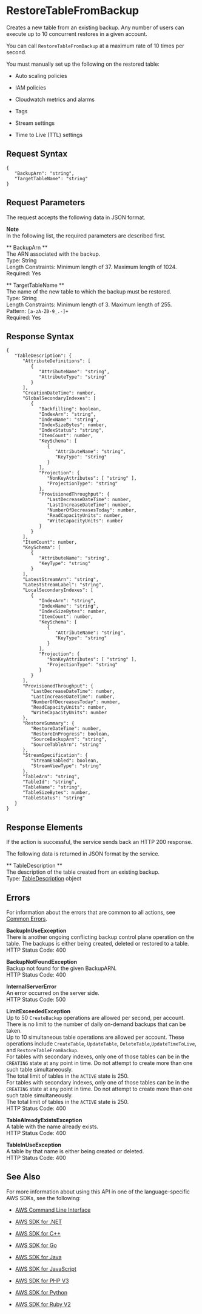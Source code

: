 # RestoreTableFromBackup<a name="API_RestoreTableFromBackup"></a>

Creates a new table from an existing backup\. Any number of users can execute up to 10 concurrent restores in a given account\. 

You can call `RestoreTableFromBackup` at a maximum rate of 10 times per second\.

You must manually set up the following on the restored table:

+ Auto scaling policies

+ IAM policies

+ Cloudwatch metrics and alarms

+ Tags

+ Stream settings

+ Time to Live \(TTL\) settings

## Request Syntax<a name="API_RestoreTableFromBackup_RequestSyntax"></a>

```
{
   "BackupArn": "string",
   "TargetTableName": "string"
}
```

## Request Parameters<a name="API_RestoreTableFromBackup_RequestParameters"></a>

The request accepts the following data in JSON format\.

**Note**  
In the following list, the required parameters are described first\.

 ** BackupArn **   
The ARN associated with the backup\.  
Type: String  
Length Constraints: Minimum length of 37\. Maximum length of 1024\.  
Required: Yes

 ** TargetTableName **   
The name of the new table to which the backup must be restored\.  
Type: String  
Length Constraints: Minimum length of 3\. Maximum length of 255\.  
Pattern: `[a-zA-Z0-9_.-]+`   
Required: Yes

## Response Syntax<a name="API_RestoreTableFromBackup_ResponseSyntax"></a>

```
{
   "TableDescription": { 
      "AttributeDefinitions": [ 
         { 
            "AttributeName": "string",
            "AttributeType": "string"
         }
      ],
      "CreationDateTime": number,
      "GlobalSecondaryIndexes": [ 
         { 
            "Backfilling": boolean,
            "IndexArn": "string",
            "IndexName": "string",
            "IndexSizeBytes": number,
            "IndexStatus": "string",
            "ItemCount": number,
            "KeySchema": [ 
               { 
                  "AttributeName": "string",
                  "KeyType": "string"
               }
            ],
            "Projection": { 
               "NonKeyAttributes": [ "string" ],
               "ProjectionType": "string"
            },
            "ProvisionedThroughput": { 
               "LastDecreaseDateTime": number,
               "LastIncreaseDateTime": number,
               "NumberOfDecreasesToday": number,
               "ReadCapacityUnits": number,
               "WriteCapacityUnits": number
            }
         }
      ],
      "ItemCount": number,
      "KeySchema": [ 
         { 
            "AttributeName": "string",
            "KeyType": "string"
         }
      ],
      "LatestStreamArn": "string",
      "LatestStreamLabel": "string",
      "LocalSecondaryIndexes": [ 
         { 
            "IndexArn": "string",
            "IndexName": "string",
            "IndexSizeBytes": number,
            "ItemCount": number,
            "KeySchema": [ 
               { 
                  "AttributeName": "string",
                  "KeyType": "string"
               }
            ],
            "Projection": { 
               "NonKeyAttributes": [ "string" ],
               "ProjectionType": "string"
            }
         }
      ],
      "ProvisionedThroughput": { 
         "LastDecreaseDateTime": number,
         "LastIncreaseDateTime": number,
         "NumberOfDecreasesToday": number,
         "ReadCapacityUnits": number,
         "WriteCapacityUnits": number
      },
      "RestoreSummary": { 
         "RestoreDateTime": number,
         "RestoreInProgress": boolean,
         "SourceBackupArn": "string",
         "SourceTableArn": "string"
      },
      "StreamSpecification": { 
         "StreamEnabled": boolean,
         "StreamViewType": "string"
      },
      "TableArn": "string",
      "TableId": "string",
      "TableName": "string",
      "TableSizeBytes": number,
      "TableStatus": "string"
   }
}
```

## Response Elements<a name="API_RestoreTableFromBackup_ResponseElements"></a>

If the action is successful, the service sends back an HTTP 200 response\.

The following data is returned in JSON format by the service\.

 ** TableDescription **   
The description of the table created from an existing backup\.  
Type: [TableDescription](API_TableDescription.md) object

## Errors<a name="API_RestoreTableFromBackup_Errors"></a>

For information about the errors that are common to all actions, see [Common Errors](CommonErrors.md)\.

 **BackupInUseException**   
There is another ongoing conflicting backup control plane operation on the table\. The backups is either being created, deleted or restored to a table\.  
HTTP Status Code: 400

 **BackupNotFoundException**   
Backup not found for the given BackupARN\.   
HTTP Status Code: 400

 **InternalServerError**   
An error occurred on the server side\.  
HTTP Status Code: 500

 **LimitExceededException**   
Up to 50 `CreateBackup` operations are allowed per second, per account\. There is no limit to the number of daily on\-demand backups that can be taken\.   
Up to 10 simultaneous table operations are allowed per account\. These operations include `CreateTable`, `UpdateTable`, `DeleteTable`,`UpdateTimeToLive`, and `RestoreTableFromBackup`\.   
For tables with secondary indexes, only one of those tables can be in the `CREATING` state at any point in time\. Do not attempt to create more than one such table simultaneously\.  
The total limit of tables in the `ACTIVE` state is 250\.  
For tables with secondary indexes, only one of those tables can be in the `CREATING` state at any point in time\. Do not attempt to create more than one such table simultaneously\.  
The total limit of tables in the `ACTIVE` state is 250\.  
HTTP Status Code: 400

 **TableAlreadyExistsException**   
A table with the name already exists\.   
HTTP Status Code: 400

 **TableInUseException**   
A table by that name is either being created or deleted\.   
HTTP Status Code: 400

## See Also<a name="API_RestoreTableFromBackup_SeeAlso"></a>

For more information about using this API in one of the language\-specific AWS SDKs, see the following:

+  [AWS Command Line Interface](http://docs.aws.amazon.com/goto/aws-cli/dynamodb-2012-08-10/RestoreTableFromBackup) 

+  [AWS SDK for \.NET](http://docs.aws.amazon.com/goto/DotNetSDKV3/dynamodb-2012-08-10/RestoreTableFromBackup) 

+  [AWS SDK for C\+\+](http://docs.aws.amazon.com/goto/SdkForCpp/dynamodb-2012-08-10/RestoreTableFromBackup) 

+  [AWS SDK for Go](http://docs.aws.amazon.com/goto/SdkForGoV1/dynamodb-2012-08-10/RestoreTableFromBackup) 

+  [AWS SDK for Java](http://docs.aws.amazon.com/goto/SdkForJava/dynamodb-2012-08-10/RestoreTableFromBackup) 

+  [AWS SDK for JavaScript](http://docs.aws.amazon.com/goto/AWSJavaScriptSDK/dynamodb-2012-08-10/RestoreTableFromBackup) 

+  [AWS SDK for PHP V3](http://docs.aws.amazon.com/goto/SdkForPHPV3/dynamodb-2012-08-10/RestoreTableFromBackup) 

+  [AWS SDK for Python](http://docs.aws.amazon.com/goto/boto3/dynamodb-2012-08-10/RestoreTableFromBackup) 

+  [AWS SDK for Ruby V2](http://docs.aws.amazon.com/goto/SdkForRubyV2/dynamodb-2012-08-10/RestoreTableFromBackup) 